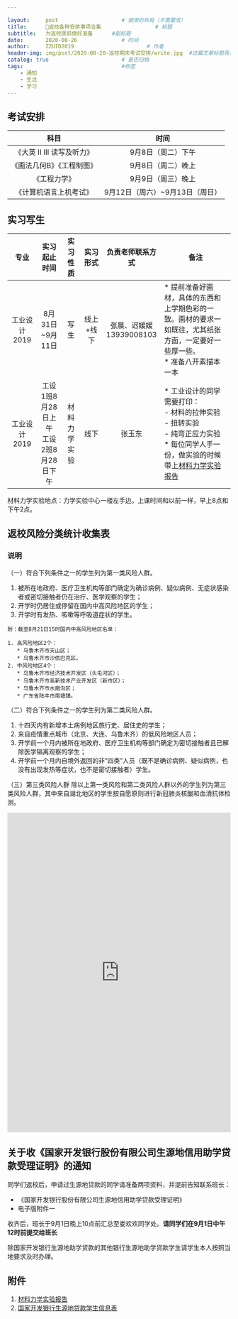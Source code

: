 ```yaml
---

layout:     post   				    # 使用的布局（不需要改）
title:      📢返校各种安排事项合集 				# 标题 
subtitle:   为返校提前做好准备      #副标题
date:       2020-08-26 				# 时间
author:     ZZUID2019 						# 作者
header-img: img/post/2020-08-20-返校期末考试安排/write.jpg 	#这篇文章标题背景图片
catalog: true 						# 是否归档
tags:								#标签
    - 通知
    - 生活
    - 学习
---
```


## 考试安排

|            科目            |              时间               |
| :------------------------: | :-----------------------------: |
| 《大英 II III 读写及听力》 |       9月8日（周二）下午        |
| 《画法几何B》《工程制图》  |       9月8日（周二）晚上        |
|        《工程力学》        |       9月9日（周三）晚上        |
|   《计算机语言上机考试》   | 9月12日（周六）~9月13日（周日） |

## 实习写生

|     专业     |                实习起止时间                |   实习性质   | 实习形式  |       负责老师联系方式        | 备注                                                         |
| :----------: | :----------------------------------------: | :----------: | :-------: | :---------------------------: | ------------------------------------------------------------ |
| 工业设计2019 |              8月31日~9月11日               |     写生     | 线上+线下 | 张晨、迟媛媛<br />13939008103 | * 提前准备好画材，具体的东西和上学期色彩的一致。画材的要求一如既往，尤其纸张方面，一定要好一些厚一些。<br />* 准备八开素描本一本 |
| 工业设计2019 | 工设1班8月28日上午<br />工设2班8月28日下午 | 材料力学实验 |   线下    |            张玉东             | * 工业设计的同学需要打印：<br />- 材料的拉伸实验 <br />- 扭转实验 <br />- 纯弯正应力实验<br />* 每位同学人手一份，做实验的时候带上[材料力学实验报告](https://wws.lanzous.com/isUNzfz55lg) |

材料力学实验地点：力学实验中心一楼左手边。上课时间和以前一样，早上8点和下午2点。
## 返校风险分类统计收集表

### 说明

（一）符合下列条件之一的学生列为第一类风险人群。

1. 被所在地政府、医疗卫生机构等部门确定为确诊病例、疑似病例、无症状感染者或密切接触者仍在治疗、医学观察的学生；
2. 开学时仍居住或停留在国内中高风险地区的学生；
3. 开学时有发热、咳嗽等呼吸道症状的学生。

```
附：截至8月21日15时国内中高风险地区名单：

1. 高风险地区2个：
   * 乌鲁木齐市天山区；
   * 乌鲁木齐市沙依巴克区。
2. 中风险地区4个：
   * 乌鲁木齐市经济技术开发区（头屯河区）；
   * 乌鲁木齐市高新技术产业开发区（新市区）；
   * 乌鲁木齐市水磨沟区；
   * 广东省陆丰市南塘镇。
```

（二）符合下列条件之一的学生列为第二类风险人群。

1. 十四天内有新增本土病例地区旅行史、居住史的学生；
2. 来自疫情重点城市（北京、大连、乌鲁木齐）的低风险地区人员；
3. 开学前一个月内被所在地政府、医疗卫生机构等部门确定为密切接触者且已解除医学隔离观察的学生；
4. 开学前一个月内自境外返回的非“四类”人员（既不是确诊病例、疑似病例，也没有出现发热等症状，也不是密切接触者）学生。

（三）第三类风险人群
除以上第一类风险和第二类风险人群以外的学生列为第三类风险人群，其中来自湖北地区的学生按自愿原则进行新冠肺炎核酸和血清抗体检测。

<iframe width="640px" height= "720px" src= "https://forms.office.com/Pages/ResponsePage.aspx?id=DQSIkWdsW0yxEjajBLZtrQAAAAAAAAAAAAMAADHHyH5UQ1k2Rk05QUNGSDIyVzQxTDY3QVdUM01YWC4u&embed=true" frameborder= "0" marginwidth= "0" marginheight= "0" style= "border: none; max-width:100%; max-height:100vh" allowfullscreen webkitallowfullscreen mozallowfullscreen msallowfullscreen> </iframe>

## 关于收《国家开发银行股份有限公司生源地信用助学贷款受理证明》的通知

同学们返校后，申请过生源地贷款的同学请准备两项资料，并提前告知联系班长：

* 《国家开发银行股份有限公司生源地信用助学贷款受理证明》
* 电子版附件一

收齐后，班长于9月1日晚上10点前汇总至娄欢欢同学处。**请同学们在9月1日中午12时前提交给班长**

除国家开发银行生源地助学贷款的其他银行生源地助学贷款学生请学生本人按照当地要求及时办理。

## 附件

1. [材料力学实验报告](https://wws.lanzous.com/isUNzfz55lg)
2. [国家开发银行生源地贷款学生信息表](https://wws.lanzous.com/igPE2g0nkxc)
